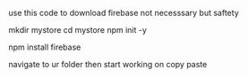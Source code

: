use this code to download firebase not necesssary but saftety

mkdir mystore
cd mystore
npm init -y

npm install firebase


navigate to ur folder then start working on copy paste 
